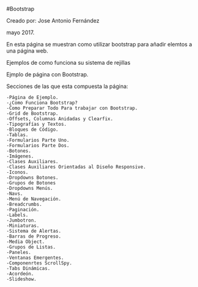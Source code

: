 #Bootstrap

Creado por: Jose Antonio Fernández

mayo 2017.

En esta página se muestran como utilizar bootstrap para añadir elemtos a una página web.

Ejemplos de como funciona su sistema de rejillas

Ejmplo de página con Bootstrap.

Secciones de las que esta compuesta la página:

	-Página de Ejemplo.
	-¿Como Funciona Bootstrap?
	-Como Preparar Todo Para trabajar con Bootstrap.
	-Grid de Bootstrap.
	-Offsets, Columnas Anidadas y Clearfix.
	-Tipografías y Textos.
	-Bloques de Código.
	-Tablas.
	-Formularios Parte Uno.
	-Formularios Parte Dos.
	-Botones.
	-Imágenes.
	-Clases Auxiliares.
	-Clases Auxiliares Orientadas al Diseño Responsive.
	-Iconos.
	-Dropdowns Botones.
	-Grupos de Botones
	-Dropdowns Menús.
	-Navs. 
	-Menú de Navegación.
	-Breadcrumbs.
	-Paginación.
	-Labels.
	-Jumbotron.
	-Miniaturas.
	-Sistema de Alertas.
	-Barras de Progreso.
	-Media Object.
	-Grupos de Listas.
	-Paneles.
	-Ventanas Emergentes.
	-Componenrtes ScrollSpy.
	-Tabs Dinámicas.
	-Acordeón.
	-Slideshow.

